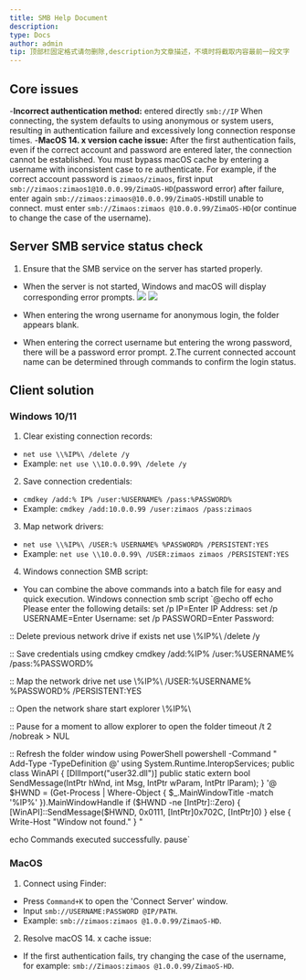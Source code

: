 ```yaml
---
title: SMB Help Document
description: 
type: Docs
author: admin
tip: 顶部栏固定格式请勿删除,description为文章描述，不填时将截取内容最前一段文字
---
```

## Core issues
-**Incorrect authentication method:** entered directly `smb://IP` When connecting, the system defaults to using anonymous or system users, resulting in authentication failure and excessively long connection response times.
-**MacOS 14. x version cache issue:** After the first authentication fails, even if the correct account and password are entered later, the connection cannot be established. You must bypass macOS cache by entering a username with inconsistent case to re authenticate. For example, if the correct account password is `zimaos/zimaos`, first input 
`smb://zimaos:zimaos1@10.0.0.99/ZimaOS-HD`(password error) after failure, enter again 
`smb://zimaos:zimaos@10.0.0.99/ZimaOS-HD`still unable to connect. must enter
`smb://Zimaos:zimaos @10.0.0.99/ZimaOS-HD`(or continue to change the case of the username).

## Server SMB service status check
1. Ensure that the SMB service on the server has started properly.
- When the server is not started, Windows and macOS will display corresponding error prompts.
![](https://manage.icewhale.io/api/static/docs/1742798542938_image.png)
![](https://manage.icewhale.io/api/static/docs/1742798548818_image.png)

- When entering the wrong username for anonymous login, the folder appears blank.
- When entering the correct username but entering the wrong password, there will be a password error prompt.
2.The current connected account name can be determined through commands to confirm the login status.

## Client solution
### Windows 10/11
1. Clear existing connection records:
- `net use \\%IP%\ /delete /y`
- Example: `net use \\10.0.0.99\ /delete /y`
2. Save connection credentials:
- `cmdkey /add:% IP% /user:%USERNAME% /pass:%PASSWORD%`
- Example: `cmdkey /add:10.0.0.99 /user:zimaos /pass:zimaos`
3. Map network drivers:
- `net use \\%IP%\ /USER:% USERNAME% %PASSWORD% /PERSISTENT:YES`
- Example: `net use \\10.0.0.99\ /USER:zimaos zimaos /PERSISTENT:YES`
4. Windows connection SMB script:
- You can combine the above commands into a batch file for easy and quick execution.
Windows connection smb script
`@echo off
echo Please enter the following details:
set /p IP=Enter IP Address: 
set /p USERNAME=Enter Username: 
set /p PASSWORD=Enter Password: 

:: Delete previous network drive if exists
net use \\%IP%\ /delete /y

:: Save credentials using cmdkey
cmdkey /add:%IP% /user:%USERNAME% /pass:%PASSWORD%

:: Map the network drive
net use \\%IP%\ /USER:%USERNAME% %PASSWORD% /PERSISTENT:YES

:: Open the network share
start explorer \\%IP%\

:: Pause for a moment to allow explorer to open the folder
timeout /t 2 /nobreak > NUL

:: Refresh the folder window using PowerShell
powershell -Command "
Add-Type -TypeDefinition @'
using System.Runtime.InteropServices;
public class WinAPI {
    [DllImport(\"user32.dll\")]
    public static extern bool SendMessage(IntPtr hWnd, int Msg, IntPtr wParam, IntPtr lParam);
}
'@
\$HWND = (Get-Process | Where-Object { \$_.MainWindowTitle -match '%IP%' }).MainWindowHandle
if (\$HWND -ne [IntPtr]::Zero) {
    [WinAPI]::SendMessage(\$HWND, 0x0111, [IntPtr]0x702C, [IntPtr]0)
} else {
    Write-Host \"Window not found.\"
}
"

echo Commands executed successfully.
pause`
### MacOS
1. Connect using Finder:
- Press `Command+K` to open the 'Connect Server' window.
- Input `smb://USERNAME:PASSWORD @IP/PATH`.
- Example: `smb://zimaos:zimaos @1.0.0.99/ZimaoS-HD`.
2. Resolve macOS 14. x cache issue:
- If the first authentication fails, try changing the case of the username, for example: `smb://Zimaos:zimaos @1.0.0.99/ZimaoS-HD`.
